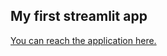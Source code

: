 ## My first streamlit app

[You can reach the application here.](https://leupimik-uber-pickups.streamlitapp.com/)
